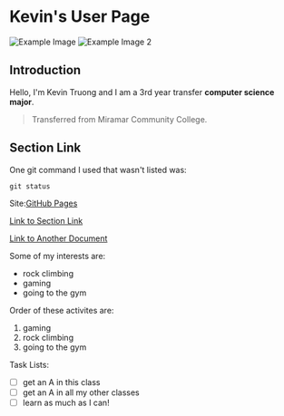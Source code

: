 # Kevin's User Page
![Example Image](https://media.self.com/photos/5d8a5f472aa2920009962a7e/4:3/w_4992,h_3744,c_limit/GettyImages-699099379.jpg)
![Example Image 2](https://turbosmurfs.gg/storage/splash/Volibear_9.jpg)
## Introduction
Hello, I'm Kevin Truong and I am a 3rd year transfer **computer science major**.
>Transferred from Miramar Community College.

## Section Link

One git command I used that wasn't listed was:
```
git status
```
Site:[GitHub Pages](https://pages.github.com/)

[Link to Section Link](#Section-Link)

[Link to Another Document](README.md)

Some of my interests are:
- rock climbing
- gaming
- going to the gym

Order of these activites are:
1. gaming
2. rock climbing
3. going to the gym

Task Lists:
- [ ] get an A in this class
- [ ] get an A in all my other classes
- [ ] learn as much as I can!

